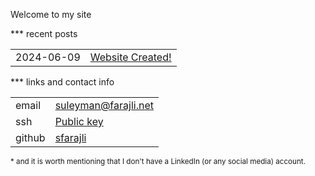<!-- Title: My personal Website -->

Welcome to my site

*** recent posts

<table>
    <tr><td><time class="key">2024-06-09</time></td><td><a  class="post value"  href="/posts/website_created.html">Website Created!</a></td></tr>
</table>


*** links and contact info

<table>
		<tr><td class="key">email</td><td><a class="value" href="mailto:suleyman@farajli.net">suleyman@farajli.net</a></td></tr>
		<tr><td class="key">ssh  </td><td><a class="value" href="keys/ssh.html">Public key</a></td></tr>
		<tr><td class="key">github</td><td><a class="value" href="https://github.com/sfarajli">sfarajli</a></td></tr>
</table>
<small class="footnote">* and it is worth mentioning that I don't have a LinkedIn (or any social media) account.</small>
